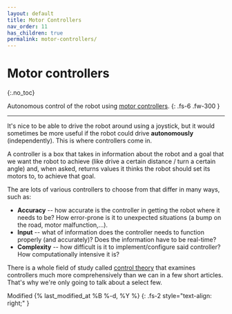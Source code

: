 ```yaml
---
layout: default
title: Motor Controllers
nav_order: 11
has_children: true
permalink: motor-controllers/
---
```


# Motor controllers
{:.no_toc}

Autonomous control of the robot using [motor controllers](https://en.wikipedia.org/wiki/Motor_controller).
{: .fs-6 .fw-300 }

---

It's nice to be able to drive the robot around using a joystick, but it would sometimes be more useful if the robot could drive **autonomously** (independently). This is where controllers come in.

A controller is a box that takes in information about the robot and a goal that we want the robot to achieve (like drive a certain distance / turn a certain angle) and, when asked, returns values it thinks the robot should set its motors to, to achieve that goal.

The are lots of various controllers to choose from that differ in many ways, such as:
- **Accuracy** -- how accurate is the controller in getting the robot where it needs to be? How error-prone is it to unexpected situations (a bump on the road, motor malfunction,...).
- **Input** -- what of information does the controller needs to function properly (and accurately)? Does the information have to be real-time?
- **Complexity** -- how difficult is it to implement/configure said controller? How computationally intensive it is?

There is a whole field of study called [control theory](https://en.wikipedia.org/wiki/Control_theory) that examines controllers much more comprehensively than we can in a few short articles. That's why we're only going to talk about a select few.

Modified {% last_modified_at %B %-d, %Y %}
{: .fs-2 style="text-align: right;" }